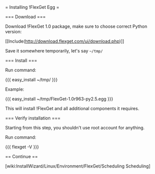 = Installing !FlexGet Egg =

=== Download ===

Download !FlexGet 1.0 package, make sure to choose correct Python version:

[[Include(http://download.flexget.com/ui/download.php)]]

Save it somewhere temporarily, let's say `~/tmp/`

=== Install ===

Run command:

{{{
easy_install ~/tmp/<downloaded egg>
}}}

Example:

{{{
easy_install ~/tmp/FlexGet-1.0r963-py2.5.egg
}}}

This will install !FlexGet and all additional components it requires.

=== Verify installation ===

Starting from this step, you shouldn't use root account for anything.

Run command:

{{{
flexget -V
}}}

== Continue ==

[wiki:InstallWizard/Linux/Environment/FlexGet/Scheduling Scheduling]